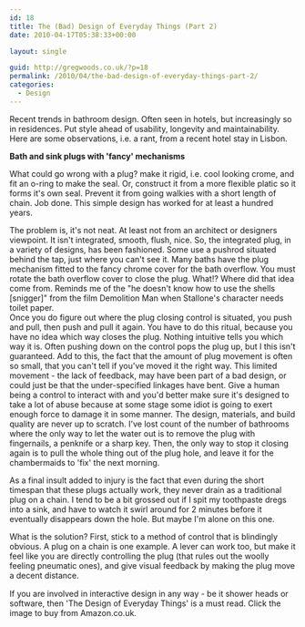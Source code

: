 ```yaml
---
id: 18
title: The (Bad) Design of Everyday Things (Part 2)
date: 2010-04-17T05:38:33+00:00

layout: single

guid: http://gregwoods.co.uk/?p=18
permalink: /2010/04/the-bad-design-of-everyday-things-part-2/
categories:
  - Design
---
```

Recent trends in bathroom design. Often seen in hotels, but increasingly so in residences. Put style ahead of usability, longevity and maintainability. Here are some observations, i.e. a rant, from a recent hotel stay in Lisbon.

**Bath and sink plugs with 'fancy' mechanisms**

What could go wrong with a plug? make it rigid, i.e. cool looking crome, and fit an o-ring to make the seal. Or, construct it from a more flexible platic so it forms it's own seal. Prevent it from going walkies with a short length of chain. Job done. This simple design has worked for at least a hundred years.  

The problem is, it's not neat. At least not from an architect or designers viewpoint. It isn't integrated, smooth, flush, nice. So, the integrated plug, in a variety of designs, has been fashioned. Some use a pushrod situated behind the tap, just where you can't see it. Many baths have the plug mechanism fitted to the fancy chrome cover for the bath overflow. You must rotate the bath overflow cover to close the plug. What!? Where did that idea come from. Reminds me of the "he doesn't know how to use the shells [snigger]" from the film Demolition Man when Stallone's character needs toilet paper.  
Once you do figure out where the plug closing control is situated, you push and pull, then push and pull it again. You have to do this ritual, because you have no idea which way closes the plug. Nothing intuitive tells you which way it is. Often pushing down on the control pops the plug up, but I this isn't guaranteed. Add to this, the fact that the amount of plug movement is often so small, that you can't tell if you've moved it the right way. This limited movement - the lack of feedback, may have been part of a bad design, or could just be that the under-specified linkages have bent. Give a human being a control to interact with and you'd better make sure it's designed to take a lot of abuse because at some stage some idiot is going to exert enough force to damage it in some manner. The design, materials, and build quality are never up to scratch. I've lost count of the number of bathrooms where the only way to let the water out is to remove the plug with fingernails, a penknife or a sharp key. Then, the only way to stop it closing again is to pull the whole thing out of the plug hole, and leave it for the chambermaids to 'fix' the next morning.  

As a final insult added to injury is the fact that even during the short timespan that these plugs actually work, they never drain as a traditional plug on a chain. I tend to be a bit grossed out if I spit my toothpaste dregs into a sink, and have to watch it swirl around for 2 minutes before it eventually disappears down the hole. But maybe I'm alone on this one.

What is the solution? First, stick to a method of control that is blindingly obvious. A plug on a chain is one example. A lever can work too, but make it feel like you are directly controlling the plug (that rules out the woolly feeling pneumatic ones), and give visual feedback by making the plug move a decent distance.

<a style="float: left; padding-right: 1.0em;" href="http://www.amazon.co.uk/gp/product/0465067107?ie=UTF8&tag=thscagrtoyo-21&linkCode=as2&camp=1634&creative=19450&creativeASIN=0465067107"><img src="{{ site.url }}{{ site.baseurl }}/assets/2010/04/41qlmVH9jPL._SL160_.jpg" alt="" border="0" /></a><img style="border: none !important; margin: 0px !important;" src="http://www.assoc-amazon.co.uk/e/ir?t=thscagrtoyo-21&l=as2&o=2&a=0465067107" alt="" width="1" height="1" border="0" />  
If you are involved in interactive design in any way - be it shower heads or software, then 'The Design of Everyday Things' is a must read. Click the image to buy from Amazon.co.uk.